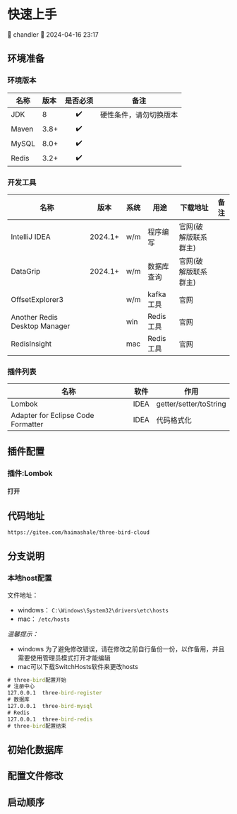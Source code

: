 # 快速上手

<div class="tagBarBadge">
    <Badge type="info" text="原创" />
    <span>📝 chandler</span>
    <span>📆 2024-04-16 23:17</span>
</div>

## 环境准备

### 环境版本

| 名称    | 版本   | 是否必须 | 备注          |
|-------|:-----|:----:|-------------|
| JDK   | 8    |  ✔️  | 硬性条件，请勿切换版本 |
| Maven | 3.8+ |  ✔️  |             |
| MySQL | 8.0+ |  ✔️  |             |
| Redis | 3.2+ |  ✔️  |             |

### 开发工具

| 名称                            | 版本      | 系统  | 用途      | 下载地址        | 备注 |
|-------------------------------|---------|-----|---------|-------------|----|
| IntelliJ IDEA                 | 2024.1+ | w/m | 程序编写    | 官网(破解版联系群主) |    |
| DataGrip                      | 2024.1+ | w/m | 数据库查询   | 官网(破解版联系群主) |    |
| OffsetExplorer3               |         | w/m | kafka工具 | 官网          |    | 
| Another Redis Desktop Manager |         | win | Redis工具 | 官网          |    | 
| RedisInsight                  |         | mac | Redis工具 | 官网          |    | 

### 插件列表

| 名称                                 | 软件   | 作用                     | 
|------------------------------------|------|------------------------| 
| Lombok                             | IDEA | getter/setter/toString |
| Adapter for Eclipse Code Formatter | IDEA | 代码格式化                  |

## 插件配置

### 插件:Lombok

#### 打开

## 代码地址

```html
https://gitee.com/haimashale/three-bird-cloud
```

## 分支说明

### 本地host配置

文件地址：

- windows：
  `
  C:\Windows\System32\drivers\etc\hosts
  `
- mac：
  `
  /etc/hosts
  `

*温馨提示：*

- windows 为了避免修改错误，请在修改之前自行备份一份，以作备用，并且需要使用管理员模式打开才能编辑
- mac可以下载SwitchHosts软件来更改hosts

```cmd
# three-bird配置开始
# 注册中心
127.0.0.1  three-bird-register
# 数据库
127.0.0.1  three-bird-mysql
# Redis
127.0.0.1  three-bird-redis
# three-bird配置结束
```

## 初始化数据库

## 配置文件修改

## 启动顺序
